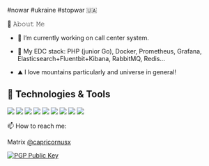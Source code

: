 #nowar #ukraine #stopwar 🇺🇦

📖 𝙰𝚋𝚘𝚞𝚝 𝙼𝚎

- 🔭 I’m currently working on call center system.
- 🌱 My EDC stack: PHP (junior Go), Docker, Prometheus, Grafana, Elasticsearch+Fluentbit+Kibana, RabbitMQ, Redis...

- ⛰ I love mountains particularly and universe in general!

## 🔧 Technologies & Tools

![](https://img.shields.io/badge/-R?style=flat-square&color=gray&logo=linux&label=linux)
![](https://img.shields.io/badge/-R?style=flat-square&color=gray&logo=php&label=php)
![](https://img.shields.io/badge/-R?style=flat-square&color=gray&logo=go&label=go)
![](https://img.shields.io/badge/-R?style=flat-square&color=gray&logo=gnu-bash&label=bash)
![](https://img.shields.io/badge/-R?style=flat-square&color=gray&logo=postgresql&label=postgresql)
![](https://img.shields.io/badge/-R?style=flat-square&color=gray&logo=clickhouse&label=clickhouse)
![](https://img.shields.io/badge/-R?style=flat-square&color=gray&logo=docker&label=docker)
![](https://img.shields.io/badge/-R?style=flat-square&color=gray&logo=rabbitmq&label=rabbitmq)
![](https://img.shields.io/badge/-R?style=flat-square&color=gray&logo=prometheus&label=prometheus)


📫 How to reach me:

Matrix [@capricornusx](https://matrix.to/#/@capricornusx:matrix.org)


[![PGP Public Key](https://img.shields.io/keybase/pgp/capricornusx?style=flat-square)](https://keybase.io/capricornusx/pgp_keys.asc)

